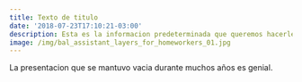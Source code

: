 ```yaml
---
title: Texto de titulo
date: '2018-07-23T17:10:21-03:00'
description: Esta es la informacion predeterminada que queremos hacerles llegar.
image: /img/bal_assistant_layers_for_homeworkers_01.jpg
---
```

La presentacion que se mantuvo vacia durante muchos años es genial.
